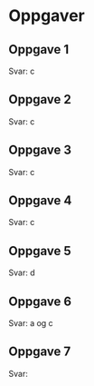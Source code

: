 # Oppgaver

## Oppgave 1

Svar: c

## Oppgave 2

Svar: c

## Oppgave 3

Svar: c

## Oppgave 4

Svar: c

## Oppgave 5

Svar: d

## Oppgave 6

Svar: a og c

## Oppgave 7

Svar: 